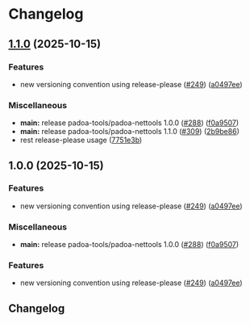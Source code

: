 # Changelog

## [1.1.0](https://github.com/padoa/container-images/compare/padoa-tools/padoa-nettools-v1.0.0...padoa-tools/padoa-nettools-v1.1.0) (2025-10-15)


### Features

* new versioning convention using release-please ([#249](https://github.com/padoa/container-images/issues/249)) ([a0497ee](https://github.com/padoa/container-images/commit/a0497ee2fadeefbc704157c4e7623456dc18754a))


### Miscellaneous

* **main:** release padoa-tools/padoa-nettools 1.0.0 ([#288](https://github.com/padoa/container-images/issues/288)) ([f0a9507](https://github.com/padoa/container-images/commit/f0a95073ba33f3044c1081b14ced6b143b81239b))
* **main:** release padoa-tools/padoa-nettools 1.1.0 ([#309](https://github.com/padoa/container-images/issues/309)) ([2b9be86](https://github.com/padoa/container-images/commit/2b9be8648fc2f6cdb4c7abbc529bb295e7291f1b))
* rest release-please usage ([7751e3b](https://github.com/padoa/container-images/commit/7751e3b47e5a0b0e18721780834739bebfd6f767))

## 1.0.0 (2025-10-15)

### Features
* new versioning convention using release-please ([#249](https://github.com/padoa/container-images/issues/249)) ([a0497ee](https://github.com/padoa/container-images/commit/a0497ee2fadeefbc704157c4e7623456dc18754a))
### Miscellaneous
* **main:** release padoa-tools/padoa-nettools 1.0.0 ([#288](https://github.com/padoa/container-images/issues/288)) ([f0a9507](https://github.com/padoa/container-images/commit/f0a95073ba33f3044c1081b14ced6b143b81239b))
### Features
* new versioning convention using release-please ([#249](https://github.com/padoa/container-images/issues/249)) ([a0497ee](https://github.com/padoa/container-images/commit/a0497ee2fadeefbc704157c4e7623456dc18754a))
## Changelog
